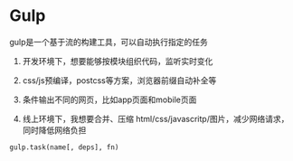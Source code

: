 # Gulp

gulp是一个基于流的构建工具，可以自动执行指定的任务

1. 开发环境下，想要能够按模块组织代码，监听实时变化

2. css/js预编译，postcss等方案，浏览器前缀自动补全等

3. 条件输出不同的网页，比如app页面和mobile页面

4. 线上环境下，我想要合并、压缩 html/css/javascritp/图片，减少网络请求，同时降低网络负担



`gulp.task(name[, deps], fn)`